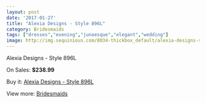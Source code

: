```yaml
---
layout: post
date: '2017-01-27'
title: "Alexia Designs - Style 896L"
category: Bridesmaids
tags: ["dresses","evening","junoesque","elegant","wedding"]
image: http://img.sequinious.com/8034-thickbox_default/alexia-designs-style-896l.jpg
---
```

Alexia Designs - Style 896L

On Sales: **$238.99**
<a href="https://www.sequinious.com/bridesmaids/3349-alexia-designs-style-896l.html"><amp-img layout="responsive" width="600" height="600" src="//img.sequinious.com/8034-thickbox_default/alexia-designs-style-896l.jpg" alt="Alexia Designs - Style 896L 0" /></a>

Buy it: [Alexia Designs - Style 896L](https://www.sequinious.com/bridesmaids/3349-alexia-designs-style-896l.html "Alexia Designs - Style 896L")

View more: [Bridesmaids](https://www.sequinious.com/3-bridesmaids "Bridesmaids")